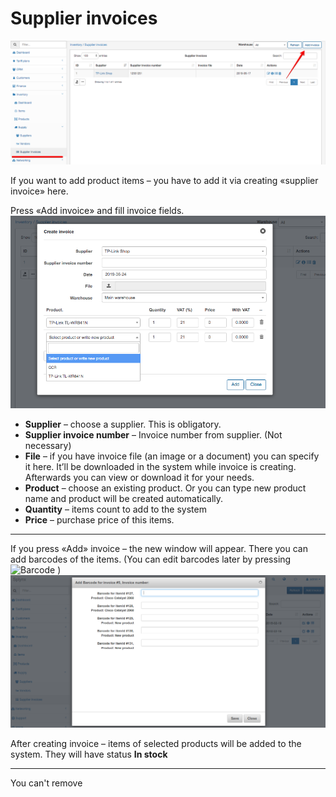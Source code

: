 Supplier invoices
==========

![Supplier invoices](supplier_invoices.png)


If you want to add product items – you have to add it via creating «supplier invoice» here.

Press «Add invoice» and fill invoice fields.
![Create invoice](add_supplier_invoices.png)


* **Supplier** – choose a supplier. This is obligatory.
* **Supplier invoice number** – Invoice number from supplier. (Not necessary)
* **File** – if you have invoice file (an image or a document) you can specify it here. It’ll be downloaded in the system while invoice is creating. Afterwards you can view or download it for your needs.
* **Product** – choose an existing product. Or you can type new product name and product will be created automatically.
* **Quantity** – items count to add to the system
* **Price** – purchase price of this items.


---
If you press «Add» invoice – the new window will appear. There you can add barcodes of the items. (You can edit barcodes later by pressing <icon class="image-icon">![Barcode](barcode_icon.png)</icon> )
![Add barcode](add_barcode.png)

After creating invoice – items of selected products will be added to the system. They will have status **In stock**

---
You can't remove 